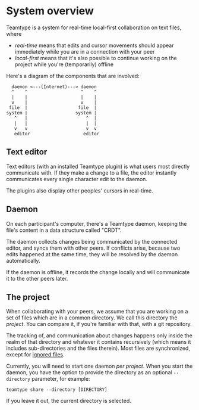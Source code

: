 <!--
SPDX-FileCopyrightText: 2024 blinry <mail@blinry.org>
SPDX-FileCopyrightText: 2024 zormit <nt4u@kpvn.de>

SPDX-License-Identifier: CC-BY-SA-4.0
-->

# System overview

Teamtype is a system for real-time local-first collaboration on text files, where
- *real-time* means that edits and cursor movements should appear immediately while you are in a connection with your peer
- *local-first* means that it's also possible to continue working on the project while you're (temporarily) offline

Here's a diagram of the components that are involved:

```
  daemon <---(Internet)---> daemon
  ^    ^                    ^    ^
  |    |                    |    |
  v    |                    v    |
 file  |                   file  |
system |                  system |
   ^   |                      ^  |
   |   |                      |  |
   v   v                      v  v
   editor                    editor
```

## Text editor

Text editors (with an installed Teamtype plugin) is what users most directly communicate with.
If they make a change to a file, the editor instantly communicates every single character edit to the daemon.

The plugins also display other peoples' cursors in real-time.

## Daemon

On each participant's computer, there's a Teamtype daemon, keeping the file's content in a data structure called "CRDT".

The daemon collects changes being communicated by the connected editor, and syncs them with other peers.
If conflicts arise, because two edits happened at the same time, they will be resolved by the daemon automatically.

If the daemon is offline, it records the change locally and will communicate it to the other peers later.

## The project

When collaborating with your peers, we assume that you are working on a set of files which are in a common directory.
We call this directory the *project*.
You can compare it, if you're familiar with that, with a git repository.

The tracking of, and communication about changes happens only inside the realm of that directory
and whatever it contains recursively (which means it includes sub-directories and the files therein).
Most files are synchronized, except for [ignored files](ignored-files.md).

Currently, you will need to start one daemon *per project*.
When you start the daemon, you have the option to provide the directory as an optional `--directory` parameter, for example:

    teamtype share --directory [DIRECTORY]

If you leave it out, the current directory is selected.
